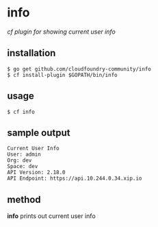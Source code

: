 # info

*cf plugin for showing current user info*

## installation

```
$ go get github.com/cloudfoundry-community/info
$ cf install-plugin $GOPATH/bin/info
```

## usage

```
$ cf info
```

## sample output
```
Current User Info
User: admin
Org: dev
Space: dev
API Version: 2.18.0
API Endpoint: https://api.10.244.0.34.xip.io
```

## method

**info** prints out current user info
